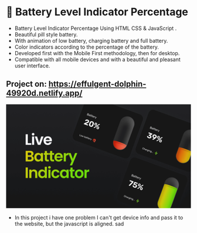 # 🔋 Battery Level Indicator Percentage

- Battery Level Indicator Percentage Using HTML CSS & JavaScript .
- Beautiful pill style battery.
- With animation of low battery, charging battery and full battery.
- Color indicators according to the percentage of the battery.
- Developed first with the Mobile First methodology, then for desktop.
- Compatible with all mobile devices and with a beautiful and pleasant user interface.

## Project on: https://effulgent-dolphin-49920d.netlify.app/

![preview img](/preview.png)

- In this project i have one problem I can't get device info and pass it to the website, but the javascript is aligned. sad
